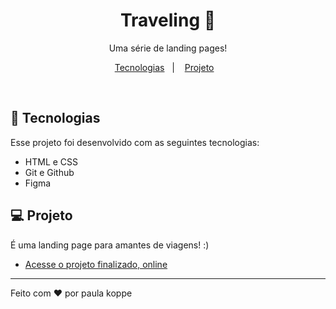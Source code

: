 <h1 align="center"> Traveling 🚗 </h1>

<p align="center">
Uma série de landing pages! <br>  
</p>

<p align="center">
  <a href="#-tecnologias">Tecnologias</a>&nbsp;&nbsp;&nbsp;|&nbsp;&nbsp;&nbsp;
  <a href="#-projeto">Projeto</a>&nbsp;&nbsp;&nbsp;
</p>
<br>

## 🚀 Tecnologias

Esse projeto foi desenvolvido com as seguintes tecnologias:

- HTML e CSS
- Git e Github
- Figma

## 💻 Projeto

É uma landing page para amantes de viagens! :)
- [Acesse o projeto finalizado, online](https://paulakoppe.github.io/lp-travel/)

---

Feito com ♥ por paula koppe

